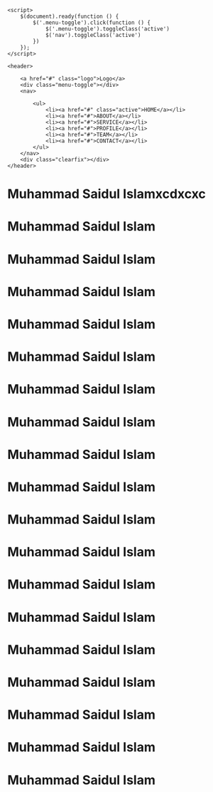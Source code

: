 <!DOCTYPE html>
<html lang="en">

<head>
    <meta charset="UTF-8">
    <meta name="viewport" content="width=device-width, initial-scale=1.0">
    <meta http-equiv="X-UA-Compatible" content="ie=edge">
    <link rel="stylesheet" href="nav.css">
    <link rel="stylesheet" href="https://maxcdn.bootstrapcdn.com/bootstrap/3.3.7/css/bootstrap.min.css">
    <script src="https://ajax.googleapis.com/ajax/libs/jquery/3.3.1/jquery.min.js"></script>
    <script src="https://maxcdn.bootstrapcdn.com/bootstrap/3.3.7/js/bootstrap.min.js"></script>
    <link rel="stylesheet" href="https://stackpath.bootstrapcdn.com/font-awesome/4.7.0/css/font-awesome.min.css">
    <title>Document</title>

    <script>
        $(document).ready(function () {
            $('.menu-toggle').click(function () {
                $('.menu-toggle').toggleClass('active')
                $('nav').toggleClass('active')
            })
        });
    </script>
</head>

<body>


    <header>

        <a href="#" class="logo">Logo</a>
        <div class="menu-toggle"></div>
        <nav>

            <ul>
                <li><a href="#" class="active">HOME</a></li>
                <li><a href="#">ABOUT</a></li>
                <li><a href="#">SERVICE</a></li>
                <li><a href="#">PROFILE</a></li>
                <li><a href="#">TEAM</a></li>
                <li><a href="#">CONTACT</a></li>
            </ul>
        </nav>
        <div class="clearfix"></div>
    </header>


<h1>Muhammad Saidul Islamxcdxcxc</h1>
<h1>Muhammad Saidul Islam</h1>
<h1>Muhammad Saidul Islam</h1>
<h1>Muhammad Saidul Islam</h1>
<h1>Muhammad Saidul Islam</h1>
<h1>Muhammad Saidul Islam</h1>
<h1>Muhammad Saidul Islam</h1>
<h1>Muhammad Saidul Islam</h1>
<h1>Muhammad Saidul Islam</h1>
<h1>Muhammad Saidul Islam</h1>
<h1>Muhammad Saidul Islam</h1>
<h1>Muhammad Saidul Islam</h1>
<h1>Muhammad Saidul Islam</h1>
<h1>Muhammad Saidul Islam</h1>
<h1>Muhammad Saidul Islam</h1>
<h1>Muhammad Saidul Islam</h1>
<h1>Muhammad Saidul Islam</h1>
<h1>Muhammad Saidul Islam</h1>
<h1>Muhammad Saidul Islam</h1>



</body>

</html>

